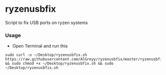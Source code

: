 # ryzenusbfix
Script to fix USB ports on ryzen systems
### Usage
- Open Terminal and run this
```
sudo curl -o ~/Desktop/ryzenusbfix.sh https://raw.githubusercontent.com/AlGreyy/ryzenusbfix/master/ryzenusbfix.sh && sudo chmod +x ~/Desktop/ryzenusbfix.sh && sudo ~/Desktop/ryzenusbfix.sh

```
